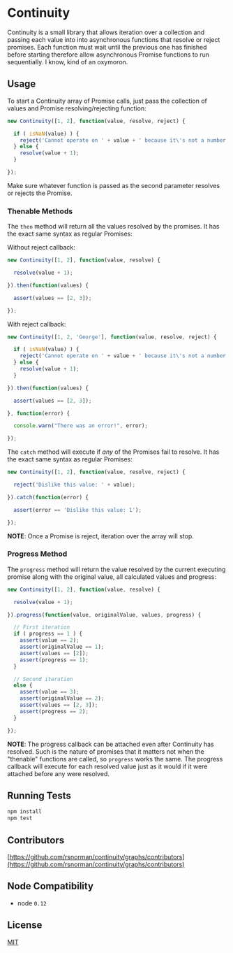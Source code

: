 # Continuity

Continuity is a small library that allows iteration over a collection and passing each value into into asynchronous functions that resolve or reject promises. Each function must wait until the previous one has finished before starting therefore allow asynchronous Promise functions to run sequentially. I know, kind of an oxymoron.

## Usage

To start a Continuity array of Promise calls, just pass the collection of values
and Promise resolving/rejecting function:

```js
new Continuity([1, 2], function(value, resolve, reject) {

  if ( isNaN(value) ) {
    reject('Cannot operate on ' + value + ' because it\'s not a number');
  } else {
    resolve(value + 1);
  }

});
```

Make sure whatever function is passed as the second parameter resolves
or rejects the Promise.

### Thenable Methods

The `then` method will return all the values resolved by the promises. It has
the exact same syntax as regular Promises:

Without reject callback:

```js
new Continuity([1, 2], function(value, resolve) {

  resolve(value + 1);

}).then(function(values) {

  assert(values == [2, 3]);

});
```

With reject callback:

```js
new Continuity([1, 2, 'George'], function(value, resolve, reject) {

  if ( isNaN(value) ) {
    reject('Cannot operate on ' + value + ' because it\'s not a number');
  } else {
    resolve(value + 1);
  }

}).then(function(values) {

  assert(values == [2, 3]);

}, function(error) {

  console.warn("There was an error!", error);

});
```

The `catch` method will execute if *any* of the Promises fail to resolve. It has
the exact same syntax as regular Promises:

```js
new Continuity([1, 2], function(value, resolve, reject) {

  reject('Dislike this value: ' + value);

}).catch(function(error) {

  assert(error == 'Dislike this value: 1');

});
```

**NOTE**: Once a Promise is reject, iteration over the array will stop.

### Progress Method

The `progress` method will return the value resolved by the current executing
promise along with the original value, all calculated values and progress:

```js
new Continuity([1, 2], function(value, resolve) {

  resolve(value + 1);

}).progress(function(value, originalValue, values, progress) {

  // First iteration
  if ( progress == 1 ) {
    assert(value == 2);
    assert(originalValue == 1);
    assert(values == [2]);
    assert(progress == 1);
  }

  // Second iteration
  else {
    assert(value == 3);
    assert(originalValue == 2);
    assert(values == [2, 3]);
    assert(progress == 2);
  }

});
```

**NOTE**: The progress callback can be attached even after Continuity
has resolved. Such is the nature of promises that it matters not when
the "thenable" functions are called, so `progress` works the same. The
progress callback will execute for each resolved value just as it would
if it were attached before any were resolved.

## Running Tests

```bash
npm install
npm test
```

## Contributors

 [https://github.com/rsnorman/continuity/graphs/contributors](https://github.com/rsnorman/continuity/graphs/contributors)

## Node Compatibility

  - node `0.12`

## License

[MIT](LICENSE)
